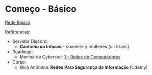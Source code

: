 # Começo - Básico

[Rede Básico](/redes/redes-iniciante/rede-basico.md)

Refêrencias:

- Servidor Discord:
  - **Cantinho da Infosec** - somente p mulheres (cis/trans)
- Roadmap:
  - Menina de Cybersec: [1 - Redes de Computadores](https://meninadecybersec.notion.site/Bases-de-Tecnologia-99c0751cf5b44cb192a497f23b41b11f)
- Curso:
  - Guia Anônima: **Redes Para Segurança da Informação** (Udemy)
